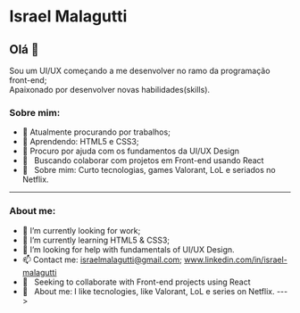 # Israel Malagutti

## Olá 👋
Sou um UI/UX começando a me desenvolver no ramo da programação front-end;<br>
Apaixonado por desenvolver novas habilidades(skills).

### Sobre mim:
- 🔭 Atualmente procurando por trabalhos;
- 🌱 Aprendendo: HTML5 e CSS3;
- 🤔 Procuro por ajuda com os fundamentos da UI/UX Design
- :purple_heart: &nbsp; Buscando colaborar com projetos em Front-end usando React
- 💬  &nbsp; Sobre mim: Curto tecnologias, games Valorant, LoL e seriados no Netflix.
 
<hr>

### About me:
- 🔭 I’m currently looking for work;
- 🌱 I’m currently learning HTML5 & CSS3;
- 🤔 I’m looking for help with fundamentals of UI/UX Design.
- 📫 Contact me: israelmalagutti@gmail.com; www.linkedin.com/in/israel-malagutti
- :purple_heart: &nbsp; Seeking to collaborate with Front-end projects using React
- 💬  &nbsp; About me: I like tecnologies, like Valorant, LoL e series on Netflix.
 --->
